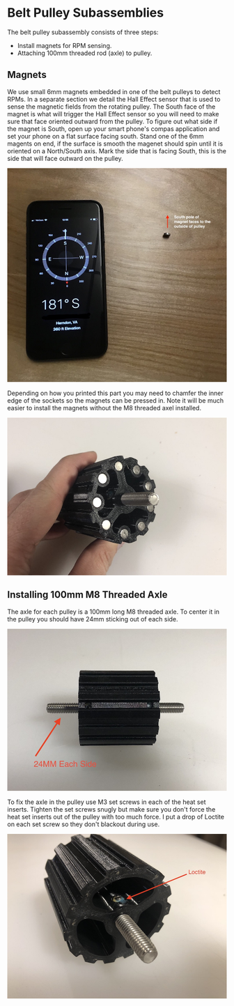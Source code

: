 # Belt Pulley Subassemblies
The belt pulley subassembly consists of three steps:

* Install magnets for RPM sensing.
* Attaching 100mm threaded rod (axle) to pulley.

## Magnets
We use small 6mm magnets embedded in one of the belt pulleys to detect RPMs. In a separate section we detail the Hall Effect sensor that is used to sense the magnetic fields from the rotating pulley. The South face of the magnet is what will trigger the Hall Effect sensor so you will need to make sure that face oriented outward from the pulley. To figure out what side if the magnet is South, open up your smart phone's compas application and set your phone on a flat surface facing south. Stand one of the 6mm magents on end, if the surface is smooth the magenet should spin until it is oriented on a North/South axis.   Mark the side that is facing South, this is the side that will face outward on the pulley.

![magnet_direction](./images/magnet_direction.jpg)

Depending on how you printed this part you may need to chamfer the inner edge of the sockets so the magnets can be pressed in. Note it will be much easier to install the magnets without the M8 threaded axel installed. 

![Magnets](./images/pulley_magnets.jpg)

## Installing 100mm M8 Threaded Axle

The axle for each pulley is a 100mm long M8 threaded axle. To center it in the pulley you should have 24mm sticking out of each side.

![pulley_axle](./images/pulley_axle.jpg)

To fix the axle in the pulley use M3 set screws in each of the heat set inserts. Tighten the set screws snugly but make sure you don't force the heat set inserts out of the pulley with too much force. I put a drop of Loctite on each set screw so they don't blackout during use. 

![pulley_set_screw](./images/pulley_set_screw.jpg)